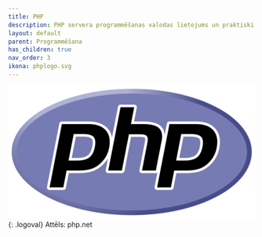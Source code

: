 ```yaml
---
title: PHP
description: PHP servera programmēšanas valodas lietojums un praktiski piemēri
layout: default
parent: Programmēšana
has_children: true
nav_order: 3
ikona: phplogo.svg
---
```

![pythonlogo](/media/phplogo.svg){: .logoval}
Attēls: php.net
